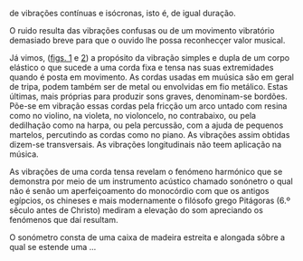 de vibrações contínuas e isócronas, isto é, de igual duração.

O ruido resulta das vibrações confusas ou de um movimento vibratório demasiado breve para que o ouvido lhe possa reconhecçer valor musical.

Já vimos, ([figs. 1](#fig1) e [2](#fig2)) a propósito da vibração simples e dupla de um corpo elástico o que sucede a uma corda fixa e tensa nas suas extremidades quando é posta em movimento. As cordas usadas em muúsica são em geral de tripa, podem também ser de metal ou envolvidas em fio metálico. Estas últimas, mais próprias para produzir sons graves, denominam-se bordões. Põe-se em vibração essas cordas pela fricção um arco untado com resina como no violino, na violeta, no violoncelo, no contrabaixo, ou pela dedilhação como na harpa, ou pela percussão, com a ajuda de pequenos martelos, percutindo as cordas como no piano. As vibrações assim obtidas dizem-se transversais. As vibrações longitudinais não teem aplicação na música.

As vibrações de uma corda tensa revelam o fenómeno harmónico que se demonstra por meio de um instrumento acústico chamado sonónetro o qual não é senão um aperfeiçoamento do monocórdio com que os antigos egípcios, os chineses e mais modernamente o filósofo grego Pitágoras (6.º sêculo antes de Christo) mediram a elevação do som  apreciando os fenómenos que daí resultam.

O sonómetro consta de uma caixa de madeira estreita e alongada sôbre a qual se estende uma ...